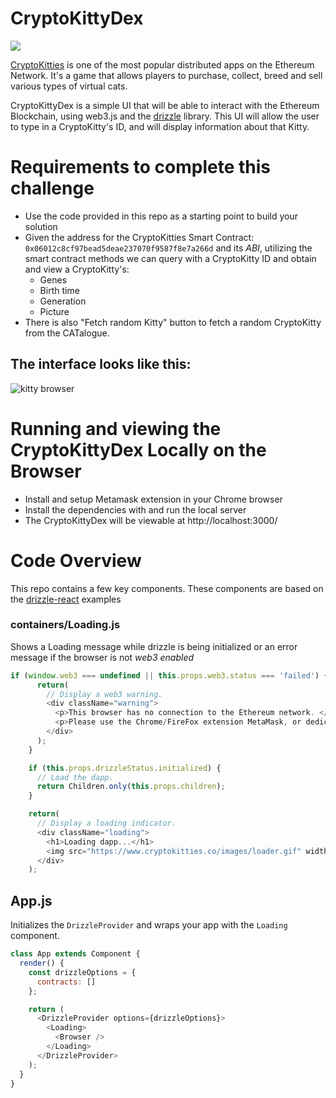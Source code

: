 # CryptoKittyDex

![](https://i.imgur.com/A7D2gMb.png)

[CryptoKitties](http://cryptokitties.co) is one of the most popular distributed apps on the Ethereum Network. It's a game that allows players to purchase, collect, breed and sell various types of virtual cats.

CryptoKittyDex is a simple UI that will be able to interact with the Ethereum Blockchain, using web3.js and the [drizzle](https://truffleframework.com/docs/drizzle/getting-started) library. This UI will allow the user to type in a CryptoKitty's ID, and will display information about that Kitty.

# Requirements to complete this challenge

- Use the code provided in this repo as a starting point to build your solution
- Given the address for the CryptoKitties Smart Contract: `0x06012c8cf97bead5deae237070f9587f8e7a266d` and its *ABI*, utilizing the smart contract methods we can query with a CryptoKitty ID and obtain and view a CryptoKitty's:
  - Genes
  - Birth time
  - Generation
  - Picture
- There is also "Fetch random Kitty" button to fetch a random CryptoKitty from the CATalogue.

## The interface looks like this:

![kitty browser](https://i.imgur.com/YQdKma5.png)

# Running and viewing the CryptoKittyDex Locally on the Browser

- Install and setup Metamask extension in your Chrome browser
- Install the dependencies with and run the local server
- The CryptoKittyDex will be viewable at http://localhost:3000/

# Code Overview

This repo contains a few key components. These components are based on the [drizzle-react](https://github.com/trufflesuite/drizzle-react) examples

### containers/Loading.js

Shows a Loading message while drizzle is being initialized or an error message if the browser is not *web3 enabled*

```Javascript
if (window.web3 === undefined || this.props.web3.status === 'failed') {
      return(
        // Display a web3 warning.
        <div className="warning">
          <p>This browser has no connection to the Ethereum network. </p>
          <p>Please use the Chrome/FireFox extension MetaMask, or dedicated Ethereum browsers Mist or Parity.</p>
        </div>
      );
    }

    if (this.props.drizzleStatus.initialized) {
      // Load the dapp.
      return Children.only(this.props.children);
    }

    return(
      // Display a loading indicator.
      <div className="loading">
        <h1>Loading dapp...</h1>
        <img src="https://www.cryptokitties.co/images/loader.gif" width="120" alt="loading" />
      </div>
    );
```

## App.js

Initializes the `DrizzleProvider` and wraps your app with the `Loading` component.

```Javascript
class App extends Component {
  render() {
    const drizzleOptions = {
      contracts: []
    };

    return (
      <DrizzleProvider options={drizzleOptions}>
        <Loading>
          <Browser />
        </Loading>
      </DrizzleProvider>
    );
  }
}
```
